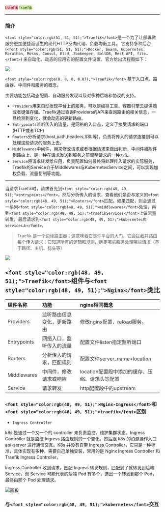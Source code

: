 <font style="background:#F8CED3;color:#70000D">traefik</font>  <font style="background:#DBF1B7;color:#2A4200">traefik</font>

---

### 简介
`<font style="color:rgb(51, 51, 51);">Traefik</font>`<font style="color:rgb(51, 51, 51);">是一个为了让部署微服务更加便捷而诞生的现代HTTP反向代理、负载均衡工具。 它支持多种后台 (</font>`<font style="color:rgb(51, 51, 51);">Docker, Swarm, Kubernetes, Marathon, Mesos, Consul, Etcd, Zookeeper, BoltDB, Rest API, file…</font>`<font style="color:rgb(51, 51, 51);">) 来自动化、动态的应用它的配置文件设置。官方给出流程图如下：</font>

![](https://cdn.nlark.com/yuque/0/2024/png/22052092/1732264113519-3475aa6b-f9a5-4034-9d40-37191100deef.png)

`<font style="color:rgba(0, 0, 0, 0.87);">Traefik</font>`<font style="color:rgba(0, 0, 0, 0.87);"> 基于入口点、路由器、中间件和服务的概念。</font>

<font style="color:rgba(0, 0, 0, 0.87);">主要功能包括动态配置、自动服务发现以及对多种后端和协议的支持。</font>

+ `Providers`用来自动发现平台上的服务，可以是编排工具、容器引擎云提供商或者键值存储。Traefik通过查询Providers的API来查询路由的相关信息，一旦检测到变化，就会动态的更新路由。
+ `Entrypoints`监听传入的流量，是网络的入口点，定义了接受请求的端口(HTTP或者TCP)
+ `Routers`分析请求(host,path,headers,SSL等)，负责将传入的请求连接到可以处理这些请求的服务上去。
+ `Middlewares`中间件，用来修改请求或者根据请求来做出判断，中间件被附件到路由上，是一种在请求发送到服务之前调整请求的一种方法。
+ `Service`将请求转发给应用，负责配置如何最终将处理传入请求的实际服务，Traefik的Service介于Middlewares与KubernetesService之间，可以实现加权负载、流量复制等功能。

---

<font style="color:rgb(48, 49, 51);">当请求Traefik时，请求首先到</font>`<font style="color:rgb(48, 49, 51);">entrypoints</font>`<font style="color:rgb(48, 49, 51);">，然后分析传入的请求，查看他们是否与定义的</font>`<font style="color:rgb(48, 49, 51);">Routers</font>`<font style="color:rgb(48, 49, 51);">匹配。如果匹配，则会通过一系列</font>`<font style="color:rgb(48, 49, 51);">middlewares</font>`<font style="color:rgb(48, 49, 51);">处理，再到</font>`<font style="color:rgb(48, 49, 51);">traefikServices</font>`<font style="color:rgb(48, 49, 51);">上做流量转发，最后请求到</font>`<font style="color:rgb(48, 49, 51);">kubernetes的services上</font>`<font style="color:rgb(48, 49, 51);">。</font>

> Traefik 是一个边缘路由器；这意味着它是你平台的大门，它会拦截并路由每个传入请求：它知道所有的逻辑和规则[，](https://doc.traefik.io/traefik/routing/routers/#rule)确定哪些服务处理哪些请求（基于路径、主机、标头等）
>

![](https://cdn.nlark.com/yuque/0/2024/png/22052092/1732264477247-e18c29eb-74e9-45b4-8b11-37f4c893afd3.png)

## `<font style="color:rgb(48, 49, 51);">Traefik</font>`<font style="color:rgb(48, 49, 51);">组件与</font>`<font style="color:rgb(48, 49, 51);">Nginx</font>`<font style="color:rgb(48, 49, 51);">类比</font>
| 组件名称 | 功能 | nginx相同概念 |
| :--- | :--- | :--- |
| <font style="color:rgb(48, 49, 51);">Providers</font> | <font style="color:rgb(48, 49, 51);">监听路由信息变化，更新路由</font> | <font style="color:rgb(48, 49, 51);">修改nginx配置，reload服务。</font> |
| <font style="color:rgb(48, 49, 51);">Entrypoints</font> | <font style="color:rgb(48, 49, 51);">网络入口，监听传入的流量</font> | <font style="color:rgb(48, 49, 51);">配置文件listen指定监听端口</font> |
| <font style="color:rgb(48, 49, 51);">Routers</font> | <font style="color:rgb(48, 49, 51);">分析传入的请求，匹配规则</font> | <font style="color:rgb(48, 49, 51);">配置文件server_name+location</font> |
| <font style="color:rgb(48, 49, 51);">Middlewares</font> | <font style="color:rgb(48, 49, 51);">中间件，修改请求或响应</font> | <font style="color:rgb(48, 49, 51);">location配置段中添加的缓存、压缩、请求头等配置</font> |
| <font style="color:rgb(48, 49, 51);">Service</font> | <font style="color:rgb(48, 49, 51);">请求转发</font> | <font style="color:rgb(48, 49, 51);">http配置段中的</font><font style="color:rgb(56, 58, 66);background-color:rgb(250, 250, 250);">upstream</font> |


### `<font style="color:rgb(48, 49, 51);">Nginx-Ingress</font>`<font style="color:rgb(48, 49, 51);">和</font>`<font style="color:rgb(48, 49, 51);">traefik</font>`<font style="color:rgb(48, 49, 51);">区别</font>
+ `Ingress Controller`

k8s 是通过一个又一个的 controller 来负责监控、维护集群状态。Ingress Controller 就是监控 Ingress 路由规则的一个变化，然后跟 k8s 的资源操作入口 api-server 进行通信交互。K8s 并没有自带 Ingress Controller，它只是一种标准，具体实现有多种，需要自己单独安装，常用的是 Nginx Ingress Controller 和 Traefik Ingress Controller。

Ingress Controller 收到请求，匹配 Ingress 转发规则，匹配到了就转发到后端 Service，而 Service 可能代表的后端 Pod 有多个，选出一个转发到那个 Pod，最终由那个 Pod 处理请求。

![画板](https://cdn.nlark.com/yuque/0/2024/jpeg/22052092/1732265495856-3e532895-57b5-449f-8a9f-3fa96e78f0f4.jpeg)

### 与`<font style="color:rgb(48, 49, 51);">kubernetes</font>`<font style="color:rgb(48, 49, 51);">交互</font>



